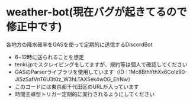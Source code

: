 # weather-bot(現在バグが起きてるので修正中です)
各地方の降水確率をGASを使って定期的に送信するDiscordBot

- 6~12時に送られることを想定
- tenki.jpでスクレイピングをしてますが、規約等は個人で確認してください
- GASのParserライブラリを使用しています（ID : 1Mc8BthYthXx6CoIz90-JiSzSafVnT6U3t0z_W3hLTAX5ek4w0G_EIrNw）
- このコードには東京都千代田区のURLが入っています
- 時間主導型トリガー定期的に実行されるようにしてください
